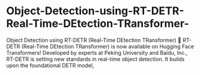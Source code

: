 # Object-Detection-using-RT-DETR-Real-Time-DEtection-TRansformer-
Object Detection using RT-DETR (Real-Time DEtection TRansformer) 🚀 RT-DETR (Real-Time DEtection TRansformer) is now available on Hugging Face Transformers! Developed by experts at Peking University and Baidu, Inc., RT-DETR is setting new standards in real-time object detection. It builds upon the foundational DETR model,
